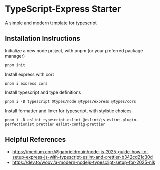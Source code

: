 # TypeScript-Express Starter

A simple and modern template for typescript

## Installation Instructions

Initialize a new node project, with pnpm (or your preferred package manager)

```shell
pnpm init
```

Install express with cors

```shell
pnpm i express cors
```

Install typescript and type definitions

```shell
pnpm i -D typescript @types/node @types/express @types/cors
```

Install formatter and linter for typescript, with stylistic choices

```shell
pnpm i -D eslint typescript-eslint @eslint/js eslint-plugin-perfectionist prettier eslint-config-prettier
```

## Helpful References

- https://medium.com/@gabrieldrouin/node-js-2025-guide-how-to-setup-express-js-with-typescript-eslint-and-prettier-b342cd21c30d
- https://dev.to/woovi/a-modern-nodejs-typescript-setup-for-2025-nlk
